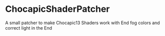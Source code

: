 # ChocapicShaderPatcher
A small patcher to make Chocapic13 Shaders work with End fog colors and correct light in the End
